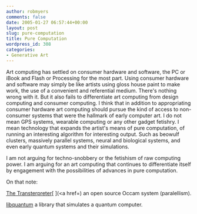 ```yaml
---
author: robmyers
comments: false
date: 2005-01-27 06:57:44+00:00
layout: post
slug: pure-computation
title: Pure Computation
wordpress_id: 308
categories:
- Generative Art
---
```


Art computing has settled on consumer hardware and software, the PC or iBook and Flash or Processing for the most part. Using consumer hardware and software may simply be like artists using gloss house paint to make work, the use of a convenient and referential medium. There's nothing wrong with it. But it also fails to differentiate art computing from design computing and consumer computing. I think that in addition to appropriating consumer hardware art computing should pursue the kind of access to non-consumer systems that were the hallmark of early computer art. I do not mean GPS systems, wearable computing or any other gadget fetishry. I mean technology that expands the artist's means of pure computation, of running an interesting algorithm for interesting output. Such as beowulf clusters, massively parallel systems, neural and biological systems, and even early quantum systems and their simulations.   
  
I am not arguing for techno-snobbery or the fetishism of raw computing power. I am arguing for an art computing that continues to differentiate itself by engagement with the possibilities of advances in pure computation.  
  
On that note:  
  
[The Transterpreter](http://www.transterpreter.org/)[ ](<a href=) an open source Occam system (paralellism).  
  
[libquantum](http://www.enyo.de/libquantum/) a library that simulates a quantum computer.

  


